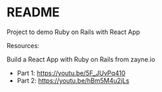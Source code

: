 # README

Project to demo Ruby on Rails with React App

Resources:

Build a React App with Ruby on Rails from zayne.io
- Part 1: https://youtu.be/5F_JUvPq410
- Part 2: https://youtu.be/hBm5M4u2jLs
